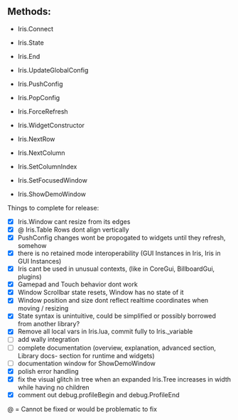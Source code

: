 ## Methods:
- Iris.Connect
- Iris.State
- Iris.End
- Iris.UpdateGlobalConfig
- Iris.PushConfig
- Iris.PopConfig
- Iris.ForceRefresh
- Iris.WidgetConstructor

- Iris.NextRow
- Iris.NextColumn
- Iris.SetColumnIndex

- Iris.SetFocusedWindow

- Iris.ShowDemoWindow


Things to complete for release:
- [X] Iris.Window cant resize from its edges
- [X] @ Iris.Table Rows dont align vertically 
- [X] PushConfig changes wont be propogated to widgets until they refresh, somehow
- [X] there is no retained mode interoperability (GUI Instances in Iris, Iris in GUI Instances)
- [X] Iris cant be used in unusual contexts, (like in CoreGui, BillboardGui, plugins)
- [X] Gamepad and Touch behavior dont work
- [X] Window Scrollbar state resets, Window has no state of it
- [X] Window position and size dont reflect realtime coordinates when moving / resizing
- [X] State syntax is unintuitive, could be simplified or possibly borrowed from another library?
- [X] Remove all local vars in Iris.lua, commit fully to Iris._variable
- [ ] add wally integration
- [ ] complete documentation (overview, explanation, advanced section, Library docs- section for runtime and widgets)
- [ ] documentation window for ShowDemoWindow
- [X] polish error handling
- [X] fix the visual glitch in tree when an expanded Iris.Tree increases in width while having no children
- [X] comment out debug.profileBegin and debug.ProfileEnd

@ = Cannot be fixed or would be problematic to fix